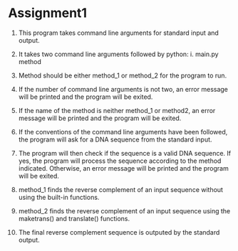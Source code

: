 # Assignment1

1. This program takes command line arguments for standard input and output.

2. It takes two command line arguments followed by python: 
            i. main.py method

3. Method should be either method_1 or method_2 for the program to run.

4. If the number of command line arguments is not two, an error message will be printed and the program will be exited.

5. If the name of the method is neither method_1 or method2, an error message will be printed and the program will be exited.

6. If the conventions of the command line arguments have been followed, the program will ask for a DNA sequence from the standard input.

7. The program will then check if the sequence is a valid DNA sequence. If yes, the program will process the sequence according to the method indicated. Otherwise, an error message will be printed and the program will be exited.

8. method_1 finds the reverse complement of an input sequence without using the built-in functions.

9. method_2 finds the reverse complement of an input sequence using the maketrans() and translate() functions.

10. The final reverse complement sequence is outputed by the standard output. 




